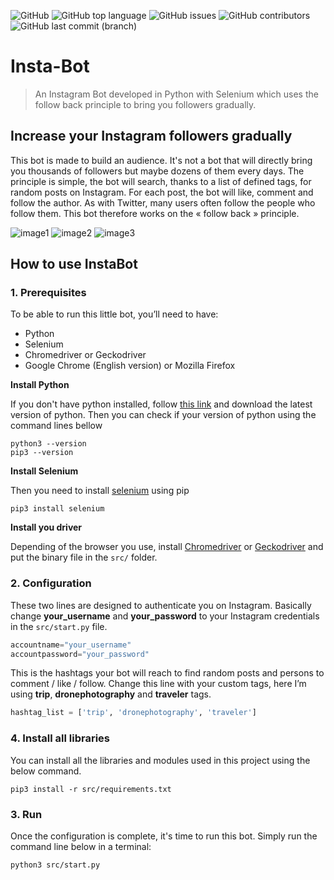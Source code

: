 ![GitHub](https://img.shields.io/github/license/estayparadox/insta-bot)
![GitHub top language](https://img.shields.io/github/languages/top/estayparadox/insta-bot)
![GitHub issues](https://img.shields.io/github/issues/estayparadox/insta-bot)
![GitHub contributors](https://img.shields.io/github/contributors/estayparadox/insta-bot)
![GitHub last commit (branch)](https://img.shields.io/github/last-commit/estayparadox/insta-bot/master)

# Insta-Bot

> An Instagram Bot developed in Python with Selenium which uses the follow back principle to bring you followers gradually.

## Increase your Instagram followers gradually
This bot is made to build an audience.
It's not a bot that will directly bring you thousands of followers but maybe dozens of them every days.
The principle is simple, the bot will search, thanks to a list of defined tags, for random posts on Instagram. For each post, the bot will like, comment and follow the author.
As with Twitter, many users often follow the people who follow them.
This bot therefore works on the « follow back » principle.

![image1](https://github.com/Estayparadox/InstaBot/blob/master/src/images/IMG_1869.png)
![image2](https://github.com/Estayparadox/InstaBot/blob/master/src/images/IMG_1872.png)
![image3](https://github.com/Estayparadox/InstaBot/blob/master/src/images/IMG_1897.jpeg)

## How to use InstaBot

### 1. Prerequisites
To be able to run this little bot, you’ll need to have:
* Python
* Selenium
* Chromedriver or Geckodriver
* Google Chrome (English version) or Mozilla Firefox 

**Install Python**

If you don't have python installed, follow [this link](https://www.python.org/downloads/) and download the latest version of python.
Then you can check if your version of python using the command lines bellow
```shell
python3 --version
pip3 --version
```

**Install Selenium**

Then you need to install [selenium](https://selenium-python.readthedocs.io/installation.html) using pip
```shell
pip3 install selenium
```

**Install you driver**

Depending of the browser you use, install [Chromedriver](http://chromedriver.chromium.org) or [Geckodriver](https://github.com/mozilla/geckodriver) and put the binary file in the `src/` folder.

### 2. Configuration
These two lines are designed to authenticate you on Instagram. Basically  change **your_username** and **your_password** to your Instagram credentials in the `src/start.py` file.
```python
accountname="your_username"
accountpassword="your_password"
```
This is the hashtags your bot will reach to find random posts and persons to comment / like / follow.
Change this line with your custom tags, here I’m using **trip**, **dronephotography** and **traveler** tags.

```python
hashtag_list = ['trip', 'dronephotography', 'traveler']
```

### 4. Install all libraries

You can install all the libraries and modules used in this project using the below command.  

```shell
pip3 install -r src/requirements.txt  
```

### 3. Run
Once the configuration is complete, it's time to run this bot.
Simply run the command line below in a terminal:
```shell
python3 src/start.py
```
